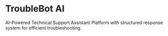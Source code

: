 # TroubleBot AI

AI-Powered Technical Support Assistant Platform with structured response system for efficient troubleshooting.
